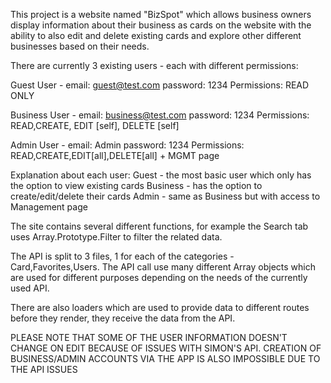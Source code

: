 This project is a website named "BizSpot" which allows business owners display information about their business as cards on the website with the ability to also edit and delete existing cards and explore other different businesses based on their needs.

There are currently 3 existing users - each with different permissions:

Guest User -
email: guest@test.com
password: 1234
Permissions: READ ONLY

Business User -
email: business@test.com
password: 1234
Permissions: READ,CREATE, EDIT [self], DELETE [self]

Admin User -
email: Admin
password: 1234
Permissions: READ,CREATE,EDIT[all],DELETE[all] + MGMT page

Explanation about each user:
Guest - the most basic user which only has the option to view existing cards
Business - has the option to create/edit/delete their cards
Admin - same as Business but with access to Management page

The site contains several different functions, for example the Search tab uses Array.Prototype.Filter to filter the related data.

The API is split to 3 files, 1 for each of the categories - Card,Favorites,Users. The API call use many different Array objects which are used for different purposes depending on the needs of the currently used API.

There are also loaders which are used to provide data to different routes before they render, they receive the data from the API.

PLEASE NOTE THAT SOME OF THE USER INFORMATION DOESN'T CHANGE ON EDIT BECAUSE OF ISSUES WITH SIMON'S API. CREATION OF BUSINESS/ADMIN ACCOUNTS VIA THE APP IS ALSO IMPOSSIBLE DUE TO THE API ISSUES
